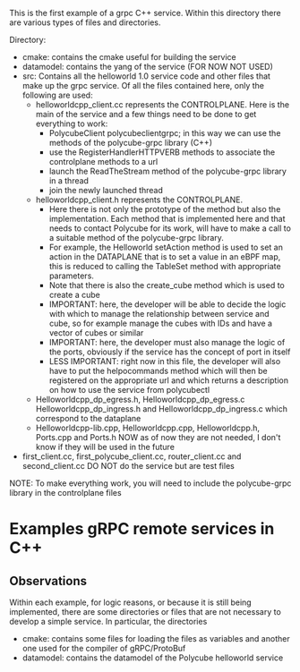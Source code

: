 This is the first example of a grpc C++ service. Within this directory there are various types of files and directories.

Directory:
* cmake: contains the cmake useful for building the service
* datamodel: contains the yang of the service (FOR NOW NOT USED)
* src: Contains all the helloworld 1.0 service code and other files that make up the grpc service. Of all the files contained here, only the following are used:
    * helloworldcpp_client.cc represents the CONTROLPLANE. Here is the main of the service and a few things need to be done to get everything to work:
        * PolycubeClient polycubeclientgrpc; in this way we can use the methods of the polycube-grpc library (C++)
        * use the RegisterHandlerHTTPVERB methods to associate the controlplane methods to a url
        * launch the ReadTheStream method of the polycube-grpc library in a thread
        * join the newly launched thread
    * helloworldcpp_client.h represents the CONTROLPLANE.
        * Here there is not only the prototype of the method but also the implementation. Each method that is implemented here and that needs to contact Polycube for its work, will have to make a call to a suitable method of the polycube-grpc library.
        * For example, the Helloworld setAction method is used to set an action in the DATAPLANE that is to set a value in an eBPF map, this is reduced to calling the TableSet method with appropriate parameters.
        * Note that there is also the create_cube method which is used to create a cube
        * IMPORTANT: here, the developer will be able to decide the logic with which to manage the relationship between service and cube, so for example manage the cubes with IDs and have a vector of cubes or similar
        * IMPORTANT: here, the developer must also manage the logic of the ports, obviously if the service has the concept of port in itself
        * LESS IMPORTANT: right now in this file, the developer will also have to put the helpocommands method which will then be registered on the appropriate url and which returns a description on how to use the service from polycubectl
    * Helloworldcpp_dp_egress.h, Helloworldcpp_dp_egress.c Helloworldcpp_dp_ingress.h and Helloworldcpp_dp_ingress.c which correspond to the dataplane
    * Helloworldcpp-lib.cpp, Helloworldcpp.cpp, Helloworldcpp.h, Ports.cpp and Ports.h NOW as of now they are not needed, I don't know if they will be used in the future
* first_client.cc, first_polycube_client.cc, router_client.cc and second_client.cc DO NOT do the service but are test files


NOTE: To make everything work, you will need to include the polycube-grpc library in the controlplane files






# Examples gRPC remote services in C++

##






## Observations

Within each example, for logic reasons, or because it is still being implemented, there are some directories or files that are not necessary to develop a simple service. In particular, the directories
* cmake: contains some files for loading the files as variables and another one used for the compiler of gRPC/ProtoBuf
* datamodel: contains the datamodel of the Polycube helloworld service